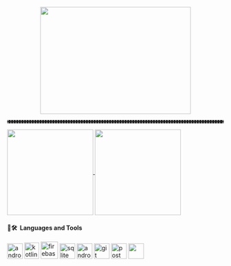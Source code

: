 <p align="center">
  <img src="https://media.giphy.com/media/PamI2MtO1DU1a/giphy.gif" height="250" width="350" style="margin-top=10px;">
</p>
<hr style="color: grey; height: 2px; border-style: dotted; margin-top=10px; margin-bottom=10px">
  <a href="https://github.com/lynx10113/github-readme-stats">
  <img height=200 align="center" src="https://github-readme-stats.vercel.app/api?username=lynx10113&show_icons=true&theme=shadow_red&rank_icon=github" />
</a>
<a href="https://github.com/lynx10113/convoychat">
  <img height=200 align="center" src="https://github-readme-stats.vercel.app/api/top-langs?username=lynx10113&layout=donut&langs_count=8&card_width=300&theme=shadow_red" />
</a>
</a>
<h4> 🚀🛠 &nbsp;Languages and Tools</h4>
<p align="left">
<img src="https://cdn.jsdelivr.net/gh/devicons/devicon/icons/android/android-plain.svg" alt="android" width="36" height="36"/>
<img src="https://cdn.jsdelivr.net/gh/devicons/devicon/icons/kotlin/kotlin-original.svg" alt="kotlin" width="34" height="38"/>
<img src="https://cdn.jsdelivr.net/gh/devicons/devicon/icons/firebase/firebase-plain.svg" alt="firebase" width="40" height="40"/>
<img src="https://cdn.jsdelivr.net/gh/devicons/devicon/icons/sqlite/sqlite-original.svg" alt="sqlite" width="36" height="36"/>
<img src="https://cdn.jsdelivr.net/gh/devicons/devicon/icons/androidstudio/androidstudio-original.svg" alt="androidstudio" width="36" height="36"/>
<img src="https://cdn.jsdelivr.net/gh/devicons/devicon/icons/git/git-original.svg" alt="git" width="36" height="36"/>
<img src="https://www.vectorlogo.zone/logos/getpostman/getpostman-icon.svg" alt="postman" width="36" height="36"/>
<img src="https://cdn.iconscout.com/icon/free/png-512/free-sourcetree-3521724-2945168.png?f=webp&w=512" width="36" height="36"/> 
</p>

